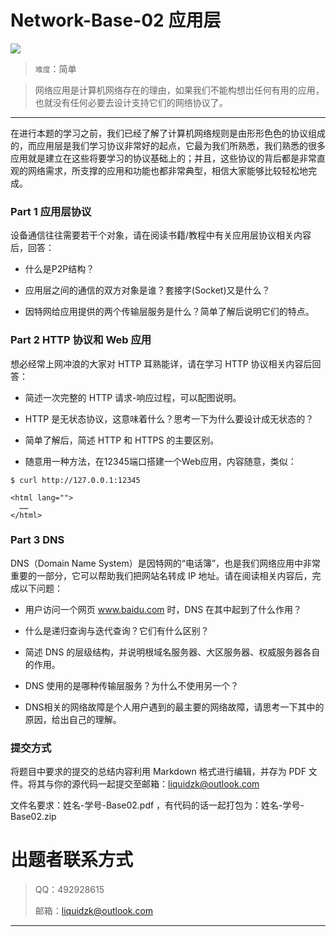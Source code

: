 # Network-Base-02 应用层

![](https://p.sda1.dev/22/3e67a9bb8199c4f48c0eae3162b2313a/Net305.png)

> `难度`：简单

> 网络应用是计算机网络存在的理由，如果我们不能构想岀任何有用的应用，也就没有任何必要去设计支持它们的网络协议了。

---

在进行本题的学习之前，我们已经了解了计算机网络规则是由形形色色的协议组成的，而应用层是我们学习协议非常好的起点，它最为我们所熟悉，我们熟悉的很多应用就是建立在这些将要学习的协议基础上的；并且，这些协议的背后都是非常直观的网络需求，所支撑的应用和功能也都非常典型，相信大家能够比较轻松地完成。

### Part 1 应用层协议

设备通信往往需要若干个对象，请在阅读书籍/教程中有关应用层协议相关内容后，回答：

+ 什么是P2P结构？

+ 应用层之间的通信的双方对象是谁？套接字(Socket)又是什么？

+ 因特网给应用提供的两个传输层服务是什么？简单了解后说明它们的特点。

### Part 2 HTTP 协议和 Web 应用

想必经常上网冲浪的大家对 HTTP 耳熟能详，请在学习 HTTP 协议相关内容后回答：

+ 简述一次完整的 HTTP 请求-响应过程，可以配图说明。

+ HTTP 是无状态协议，这意味着什么？思考一下为什么要设计成无状态的？

+ 简单了解后，简述 HTTP 和 HTTPS 的主要区别。

+ 随意用一种方法，在12345端口搭建一个Web应用，内容随意，类似：

```
$ curl http://127.0.0.1:12345

<html lang="">
  ……
</html>
```


### Part 3 DNS
DNS（Domain Name System）是因特网的“电话簿”，也是我们网络应用中非常重要的一部分，它可以帮助我们把网站名转成 IP 地址。请在阅读相关内容后，完成以下问题：

+ 用户访问一个网页 www.baidu.com 时，DNS 在其中起到了什么作用？

+ 什么是递归查询与迭代查询？它们有什么区别？

+ 简述 DNS 的层级结构，并说明根域名服务器、大区服务器、权威服务器各自的作用。

+ DNS 使用的是哪种传输层服务？为什么不使用另一个？

+ DNS相关的网络故障是个人用户遇到的最主要的网络故障，请思考一下其中的原因，给出自己的理解。

### 提交方式

将题目中要求的提交的总结内容利用 Markdown 格式进行编辑，并存为 PDF 文件。将其与你的源代码一起提交至邮箱：liquidzk@outlook.com

文件名要求：姓名-学号-Base02.pdf ，有代码的话一起打包为：姓名-学号-Base02.zip 


# 出题者联系⽅式
> <font style="background-color:#FFFFFF;">QQ：492928615</font>
>
> 邮箱：liquidzk@outlook.com
>

---